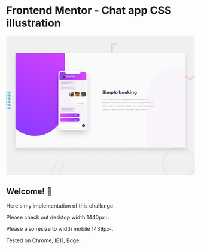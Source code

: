 # Frontend Mentor - Chat app CSS illustration

![Design preview for the Chat app CSS illustration coding challenge](./design/desktop-preview.jpg)

## Welcome! 👋

Here's my implementation of this challenge.

Please check out desktop width 1440px+.

Please also resize to width mobile 1439px-.

Tested on Chrome, IE11, Edge.